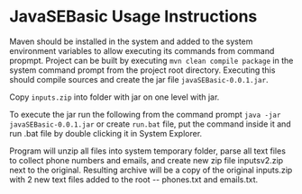 JavaSEBasic Usage Instructions
===========

Maven should be installed in the system and added to the system environment variables to allow executing its commands from command propmpt.
Project can be built by executing `mvn clean compile package` in the system command prompt from the project root directory. Executing this should compile sources and create the jar file `javaSEBasic-0.0.1.jar`.

Copy `inputs.zip` into folder with jar on one level with jar.

To execute the jar run the following from the command prompt `java -jar javaSEBasic-0.0.1.jar` or create `run.bat` file, put the command inside it and run .bat file by double clicking it in System Explorer.

Program will unzip all files into system temporary folder, parse all text files to collect phone numbers and emails, and create new zip file inputsv2.zip next to the original. Resulting archive will be a copy of the original inputs.zip with 2 new text files added to the root -- phones.txt and emails.txt.
